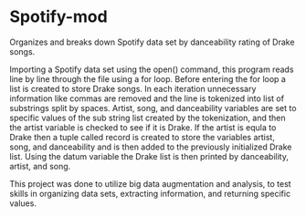 # Spotify-mod
Organizes and breaks down Spotify data set by danceability rating of Drake songs.  

Importing a Spotify data set using the open() command, this program reads line by line through the file using a for loop. Before entering the for loop a list is created to store Drake songs. In each iteration unnecessary information like commas are removed and the line is tokenized into list of substrings split by spaces. Artist, song, and danceability variables are set to specific values of the sub string list created by the tokenization, and then the artist variable is checked to see if it is Drake. If the artist is equla to Drake then a tuple called record is created to store the variables artist, song, and danceability and is then added to the previously initialized Drake list. Using the datum variable the Drake list is then printed by danceability, artist, and song.    

This project was done to utilize big data augmentation and analysis, to test skills in organizing data sets, extracting information, and returning specific values. 
